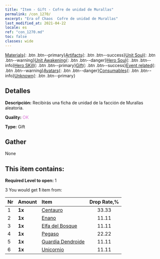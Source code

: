```yaml
---
title: "Item - Gift - Cofre de unidad de Murallas"
permalink: /con_1270/
excerpt: "Era of Chaos  Cofre de unidad de Murallas"
last_modified_at: 2021-04-22
locale: es
ref: "con_1270.md"
toc: false
classes: wide
---
```

 [Materials](/ItemsES/){: .btn .btn--primary}[Artifacts](/ItemsES/Artifacts/){: .btn .btn--success}[Unit Soul](/ItemsES/UnitSoul/){: .btn .btn--warning}[Unit Awakening](/ItemsES/UnitAwakening/){: .btn .btn--danger}[Hero Soul](/ItemsES/HeroSoul/){: .btn .btn--info}[Hero SKill](/ItemsES/HeroSkill/){: .btn .btn--primary}[Gift](/ItemsES/Gift/){: .btn .btn--success}[Event related](/ItemsES/Events/){: .btn .btn--warning}[Avatars](/ItemsES/Avatars/){: .btn .btn--danger}[Consumables](/ItemsES/Consumables/){: .btn .btn--info}[Unknown](/ItemsES/Unknown/){: .btn .btn--primary}

## Detalles
 **Descripción:** Recibirás una ficha de unidad de la facción de Murallas aleatoria.

 **Quality:** <span style="color: #DA70D6">OK</span>

 **Type:** Gift

## Gather

  None

## This item contains:

 **Required Level to open:** 1

 3 You would get **1** item  from:

  | Nr | Amount |     Item    | Drop Rate,% |
  |:---|:-------|:------------|:---------:|
  | 1 |  **1x** | [Centauro](/es/Items/unt_199/) | 33.33 | 
  | 2 |  **1x** | [Enano](/es/Items/unt_200/) | 11.11 | 
  | 3 |  **1x** | [Elfa del Bosque](/es/Items/unt_201/) | 11.11 | 
  | 4 |  **1x** | [Pegaso](/es/Items/unt_202/) | 22.22 | 
  | 5 |  **1x** | [Guardia Dendroide](/es/Items/unt_203/) | 11.11 | 
  | 6 |  **1x** | [Unicornio](/es/Items/unt_204/) | 11.11 | 
